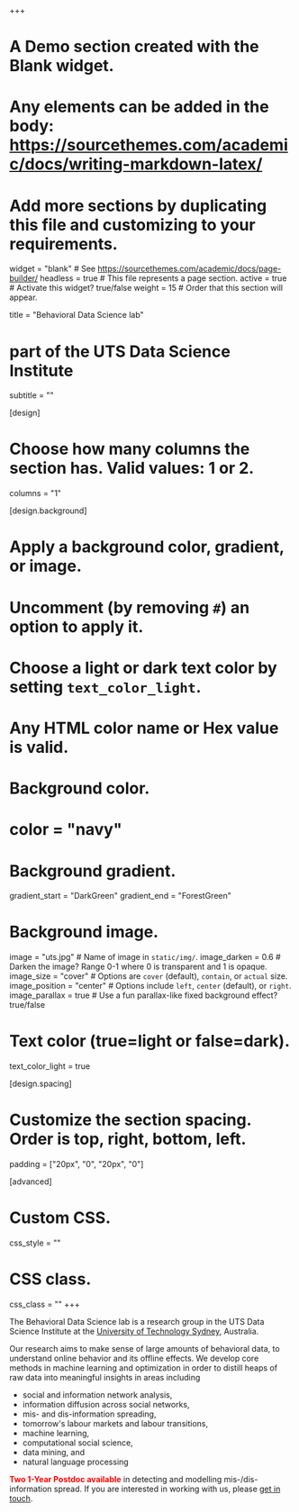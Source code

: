 +++
# A Demo section created with the Blank widget.
# Any elements can be added in the body: https://sourcethemes.com/academic/docs/writing-markdown-latex/
# Add more sections by duplicating this file and customizing to your requirements.

widget = "blank"  # See https://sourcethemes.com/academic/docs/page-builder/
headless = true  # This file represents a page section.
active = true  # Activate this widget? true/false
weight = 15  # Order that this section will appear.

title = "Behavioral Data Science lab"
# part of the UTS Data Science Institute
subtitle = "" 

[design]
  # Choose how many columns the section has. Valid values: 1 or 2.
  columns = "1"

[design.background]
  # Apply a background color, gradient, or image.
  #   Uncomment (by removing `#`) an option to apply it.
  #   Choose a light or dark text color by setting `text_color_light`.
  #   Any HTML color name or Hex value is valid.

  # Background color.
  # color = "navy"
  
  # Background gradient.
  gradient_start = "DarkGreen"
  gradient_end = "ForestGreen"
  
  # Background image.
  image = "uts.jpg"  # Name of image in `static/img/`.
  image_darken = 0.6  # Darken the image? Range 0-1 where 0 is transparent and 1 is opaque.
  image_size = "cover"  #  Options are `cover` (default), `contain`, or `actual` size.
  image_position = "center"  # Options include `left`, `center` (default), or `right`.
  image_parallax = true  # Use a fun parallax-like fixed background effect? true/false
  
  # Text color (true=light or false=dark).
  text_color_light = true

[design.spacing]
  # Customize the section spacing. Order is top, right, bottom, left.
  padding = ["20px", "0", "20px", "0"]

[advanced]
 # Custom CSS. 
 css_style = ""
 
 # CSS class.
 css_class = ""
+++

The Behavioral Data Science lab is a research group in the UTS Data Science Institute at the [University of Technology Sydney](https://www.uts.edu.au/), Australia.

Our research aims to make sense of large amounts of behavioral data, to understand online behavior and its offline effects. We develop core methods in machine learning and optimization in order to distill heaps of raw data into meaningful insights in areas including
* social and information network analysis,
* information diffusion across social networks,
* mis- and dis-information spreading,
* tomorrow's labour markets and labour transitions,
* machine learning,
* computational social science,
* data mining, and
* natural language processing

<a href="/extra/PostDoc_openning.pdf" style="color:red;text-decoration:none">**Two 1-Year Postdoc available**</a> in detecting and modelling mis-/dis-information spread. If you are interested in working with us, please <a href="/contact">get in touch</a>.
<!--The Behavioral Data Science lab has a <a href="/extra/phdopportunity" style="color:red;text-decoration:none">**PhD opportunity available**</a>. If you are interested in working with us, please <a href="/contact">get in touch</a>.-->

<!--Our work is partly funded by grants from the Swiss National Science Foundation, the Swiss Data Science Center, Microsoft, and CROSS, and by generous awards from Google and Facebook.-->
